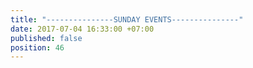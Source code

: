 ```yaml
---
title: "---------------SUNDAY EVENTS---------------"
date: 2017-07-04 16:33:00 +07:00
published: false
position: 46
---
```


